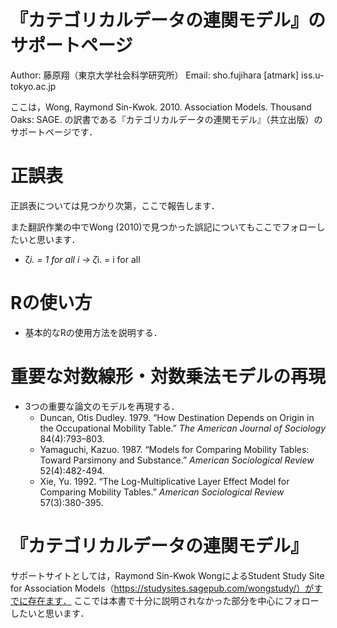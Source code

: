 # 『カテゴリカルデータの連関モデル』のサポートページ

Author: 藤原翔（東京大学社会科学研究所）
Email: sho.fujihara [atmark] iss.u-tokyo.ac.jp

ここは，Wong, Raymond Sin-Kwok. 2010. Association Models. Thousand Oaks: SAGE. の訳書である『カテゴリカルデータの連関モデル』（共立出版）のサポートページです．


# 正誤表
正誤表については見つかり次第，ここで報告します．

また翻訳作業の中でWong (2010)で見つかった誤記についてもここでフォローしたいと思います．

- ζ*i. = 1 for all i -> ζ*i. = i for all

# Rの使い方
- 基本的なRの使用方法を説明する．

# 重要な対数線形・対数乗法モデルの再現
- 3つの重要な論文のモデルを再現する．
  - Duncan, Otis Dudley. 1979. “How Destination Depends on Origin in the Occupational Mobility Table.” *The American Journal of Sociology* 84(4):793–803.
  - Yamaguchi, Kazuo. 1987. “Models for Comparing Mobility Tables: Toward Parsimony and Substance.” *American Sociological Review* 52(4):482-494.
  - Xie, Yu. 1992. “The Log-Multiplicative Layer Effect Model for Comparing Mobility Tables.” *American Sociological Review* 57(3):380-395.

# 『カテゴリカルデータの連関モデル』
サポートサイトとしては，Raymond Sin-Kwok WongによるStudent Study Site for Association Models（https://studysites.sagepub.com/wongstudy/）がすでに存在ます．
ここでは本書で十分に説明されなかった部分を中心にフォローしたいと思います．

